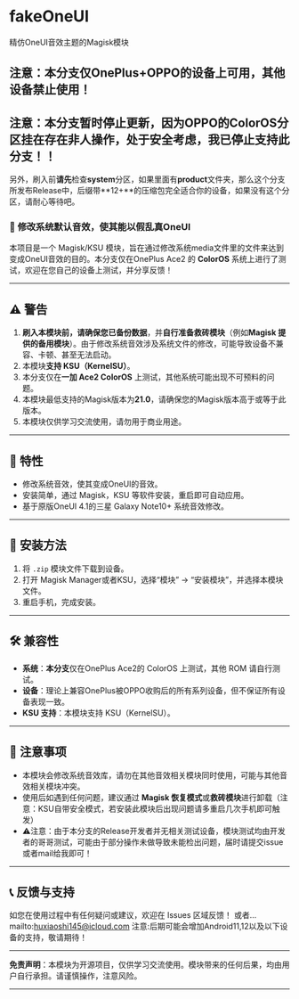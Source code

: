 # fakeOneUI
精仿OneUI音效主题的Magisk模块

## 注意：本分支仅OnePlus+OPPO的设备上可用，其他设备禁止使用！
## 注意：本分支暂时停止更新，因为OPPO的ColorOS分区挂在存在非人操作，处于安全考虑，我已停止支持此分支！！

另外，刷入前**请先**检查**system**分区，如果里面有**product**文件夹，那么这个分支所发布Release中，后缀带**12+**的压缩包完全适合你的设备，如果没有这个分区，请耐心等待吧。

### 📢 **修改系统默认音效，使其能以假乱真OneUI**

本项目是一个 Magisk/KSU 模块，旨在通过修改系统media文件里的文件来达到变成OneUI音效的目的。本分支仅在OnePlus Ace2 的 **ColorOS** 系统上进行了测试，欢迎在您自己的设备上测试，并分享反馈！

---

## ⚠️ **警告**

1. **刷入本模块前，请确保您已备份数据**，并**自行准备救砖模块**（例如**Magisk 提供的备用模块**）。由于修改系统音效涉及系统文件的修改，可能导致设备不兼容、卡顿、甚至无法启动。
2. 本模块**支持 KSU（KernelSU）**。
3. 本分支仅在**一加 Ace2 ColorOS** 上测试，其他系统可能出现不可预料的问题。
4. 本模块最低支持的Magisk版本为**21.0**，请确保您的Magisk版本高于或等于此版本。
5. 本模块仅供学习交流使用，请勿用于商业用途。

---

## 🚀 **特性**

- 修改系统音效，使其变成OneUI的音效。
- 安装简单，通过 Magisk，KSU 等软件安装，重启即可自动应用。
- 基于原版OneUI 4.1的三星 Galaxy Note10+ 系统音效修改。

---

## 📲 **安装方法**

1. 将 `.zip` 模块文件下载到设备。
2. 打开 Magisk Manager或者KSU，选择“模块” -> “安装模块”，并选择本模块文件。
3. 重启手机，完成安装。

---

## 🛠 **兼容性**

- **系统**：**本分支**仅在OnePlus Ace2的 ColorOS 上测试，其他 ROM 请自行测试。
- **设备**：理论上兼容OnePlus被OPPO收购后的所有系列设备，但不保证所有设备表现一致。
- **KSU 支持**：本模块支持 KSU（KernelSU）。

---

## 📝 **注意事项**

- 本模块会修改系统音效库，请勿在其他音效相关模块同时使用，可能与其他音效相关模块冲突。
- 使用后如遇到任何问题，建议通过 **Magisk 恢复模式**或**救砖模块**进行卸载（注意：KSU自带安全模式，若安装此模块后出现问题请多重启几次手机即可触发）
- ⚠️注意：由于本分支的Release开发者并无相关测试设备，模块测试均由开发者的哥哥测试，可能由于部分操作未做导致未能检出问题，届时请提交issue或者mail给我即可！
  
---

## 📞 **反馈与支持**

如您在使用过程中有任何疑问或建议，欢迎在 Issues 区域反馈！
或者...
mailto:huxiaoshi145@icloud.com
注意:后期可能会增加Android11,12以及以下设备的支持，敬请期待！

---

**免责声明**：本模块为开源项目，仅供学习交流使用。模块带来的任何后果，均由用户自行承担。请谨慎操作，注意风险。

---

